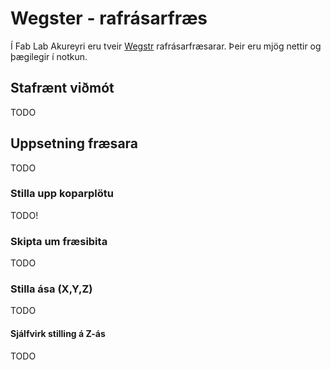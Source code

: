 # Wegster - rafrásarfræs

Í Fab Lab Akureyri eru tveir [Wegstr](https://wegstr.com/) rafrásarfræsarar. Þeir eru mjög nettir og þægilegir í notkun. 

## Stafrænt viðmót 

TODO

## Uppsetning fræsara

TODO

### Stilla upp koparplötu

TODO!

### Skipta um fræsibita

TODO

### Stilla ása (X,Y,Z)

TODO

#### Sjálfvirk stilling á Z-ás

TODO